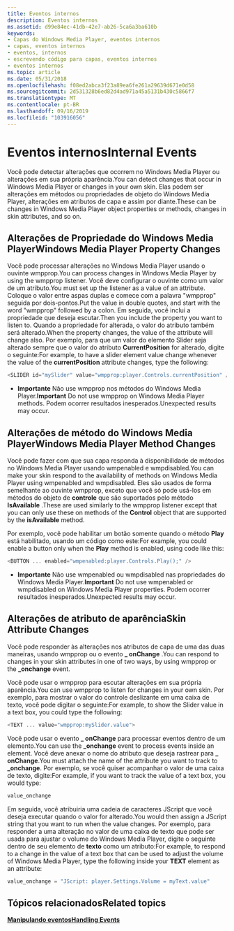```yaml
---
title: Eventos internos
description: Eventos internos
ms.assetid: d99e84ec-41db-42e7-ab26-5ca6a3ba610b
keywords:
- Capas do Windows Media Player, eventos internos
- capas, eventos internos
- eventos, internos
- escrevendo código para capas, eventos internos
- eventos internos
ms.topic: article
ms.date: 05/31/2018
ms.openlocfilehash: f08ed2abca3f23a89ea6fe261a29639d671e0d58
ms.sourcegitcommit: 2d531328b6ed82d4ad971a45a5131b430c5866f7
ms.translationtype: MT
ms.contentlocale: pt-BR
ms.lasthandoff: 09/16/2019
ms.locfileid: "103916056"
---
```

# <a name="internal-events"></a><span data-ttu-id="6973d-108">Eventos internos</span><span class="sxs-lookup"><span data-stu-id="6973d-108">Internal Events</span></span>

<span data-ttu-id="6973d-109">Você pode detectar alterações que ocorrem no Windows Media Player ou alterações em sua própria aparência.</span><span class="sxs-lookup"><span data-stu-id="6973d-109">You can detect changes that occur in Windows Media Player or changes in your own skin.</span></span> <span data-ttu-id="6973d-110">Elas podem ser alterações em métodos ou propriedades de objeto do Windows Media Player, alterações em atributos de capa e assim por diante.</span><span class="sxs-lookup"><span data-stu-id="6973d-110">These can be changes in Windows Media Player object properties or methods, changes in skin attributes, and so on.</span></span>

## <a name="windows-media-player-property-changes"></a><span data-ttu-id="6973d-111">Alterações de Propriedade do Windows Media Player</span><span class="sxs-lookup"><span data-stu-id="6973d-111">Windows Media Player Property Changes</span></span>

<span data-ttu-id="6973d-112">Você pode processar alterações no Windows Media Player usando o ouvinte wmpprop.</span><span class="sxs-lookup"><span data-stu-id="6973d-112">You can process changes in Windows Media Player by using the wmpprop listener.</span></span> <span data-ttu-id="6973d-113">Você deve configurar o ouvinte como um valor de um atributo.</span><span class="sxs-lookup"><span data-stu-id="6973d-113">You must set up the listener as a value of an attribute.</span></span> <span data-ttu-id="6973d-114">Coloque o valor entre aspas duplas e comece com a palavra "wmpprop" seguida por dois-pontos.</span><span class="sxs-lookup"><span data-stu-id="6973d-114">Put the value in double quotes, and start with the word "wmpprop" followed by a colon.</span></span> <span data-ttu-id="6973d-115">Em seguida, você inclui a propriedade que deseja escutar.</span><span class="sxs-lookup"><span data-stu-id="6973d-115">Then you include the property you want to listen to.</span></span> <span data-ttu-id="6973d-116">Quando a propriedade for alterada, o valor do atributo também será alterado.</span><span class="sxs-lookup"><span data-stu-id="6973d-116">When the property changes, the value of the attribute will change also.</span></span> <span data-ttu-id="6973d-117">Por exemplo, para que um valor do elemento Slider seja alterado sempre que o valor do atributo **CurrentPosition** for alterado, digite o seguinte:</span><span class="sxs-lookup"><span data-stu-id="6973d-117">For example, to have a slider element value change whenever the value of the **currentPosition** attribute changes, type the following:</span></span>


```C++
<SLIDER id="mySlider" value="wmpprop:player.Controls.currentPosition" />
```



-   <span data-ttu-id="6973d-118">**Importante** Não use wmpprop nos métodos do Windows Media Player.</span><span class="sxs-lookup"><span data-stu-id="6973d-118">**Important** Do not use wmpprop on Windows Media Player methods.</span></span> <span data-ttu-id="6973d-119">Podem ocorrer resultados inesperados.</span><span class="sxs-lookup"><span data-stu-id="6973d-119">Unexpected results may occur.</span></span>

## <a name="windows-media-player-method-changes"></a><span data-ttu-id="6973d-120">Alterações de método do Windows Media Player</span><span class="sxs-lookup"><span data-stu-id="6973d-120">Windows Media Player Method Changes</span></span>

<span data-ttu-id="6973d-121">Você pode fazer com que sua capa responda à disponibilidade de métodos no Windows Media Player usando wmpenabled e wmpdisabled.</span><span class="sxs-lookup"><span data-stu-id="6973d-121">You can make your skin respond to the availability of methods on Windows Media Player using wmpenabled and wmpdisabled.</span></span> <span data-ttu-id="6973d-122">Eles são usados de forma semelhante ao ouvinte wmpprop, exceto que você só pode usá-los em métodos do objeto de **controle** que são suportados pelo método **IsAvailable** .</span><span class="sxs-lookup"><span data-stu-id="6973d-122">These are used similarly to the wmpprop listener except that you can only use these on methods of the **Control** object that are supported by the **isAvailable** method.</span></span>

<span data-ttu-id="6973d-123">Por exemplo, você pode habilitar um botão somente quando o método **Play** está habilitado, usando um código como este:</span><span class="sxs-lookup"><span data-stu-id="6973d-123">For example, you could enable a button only when the **Play** method is enabled, using code like this:</span></span>


```C++
<BUTTON ... enabled="wmpenabled:player.Controls.Play();" />

```



-   <span data-ttu-id="6973d-124">**Importante** Não use wmpenabled ou wmpdisabled nas propriedades do Windows Media Player.</span><span class="sxs-lookup"><span data-stu-id="6973d-124">**Important** Do not use wmpenabled or wmpdisabled on Windows Media Player properties.</span></span> <span data-ttu-id="6973d-125">Podem ocorrer resultados inesperados.</span><span class="sxs-lookup"><span data-stu-id="6973d-125">Unexpected results may occur.</span></span>

## <a name="skin-attribute-changes"></a><span data-ttu-id="6973d-126">Alterações de atributo de aparência</span><span class="sxs-lookup"><span data-stu-id="6973d-126">Skin Attribute Changes</span></span>

<span data-ttu-id="6973d-127">Você pode responder às alterações nos atributos de capa de uma das duas maneiras, usando wmpprop ou o evento **\_ onChange** .</span><span class="sxs-lookup"><span data-stu-id="6973d-127">You can respond to changes in your skin attributes in one of two ways, by using wmpprop or the **\_onchange** event.</span></span>

<span data-ttu-id="6973d-128">Você pode usar o wmpprop para escutar alterações em sua própria aparência.</span><span class="sxs-lookup"><span data-stu-id="6973d-128">You can use wmpprop to listen for changes in your own skin.</span></span> <span data-ttu-id="6973d-129">Por exemplo, para mostrar o valor do controle deslizante em uma caixa de texto, você pode digitar o seguinte:</span><span class="sxs-lookup"><span data-stu-id="6973d-129">For example, to show the Slider value in a text box, you could type the following:</span></span>


```C++
<TEXT ... value="wmpprop:mySlider.value">

```



<span data-ttu-id="6973d-130">Você pode usar o evento **\_ onChange** para processar eventos dentro de um elemento.</span><span class="sxs-lookup"><span data-stu-id="6973d-130">You can use the **\_onchange** event to process events inside an element.</span></span> <span data-ttu-id="6973d-131">Você deve anexar o nome do atributo que deseja rastrear para **\_ onChange**.</span><span class="sxs-lookup"><span data-stu-id="6973d-131">You must attach the name of the attribute you want to track to **\_onchange**.</span></span> <span data-ttu-id="6973d-132">Por exemplo, se você quiser acompanhar o valor de uma caixa de texto, digite:</span><span class="sxs-lookup"><span data-stu-id="6973d-132">For example, if you want to track the value of a text box, you would type:</span></span>


```C++
value_onchange

```



<span data-ttu-id="6973d-133">Em seguida, você atribuiria uma cadeia de caracteres JScript que você deseja executar quando o valor for alterado.</span><span class="sxs-lookup"><span data-stu-id="6973d-133">You would then assign a JScript string that you want to run when the value changes.</span></span> <span data-ttu-id="6973d-134">Por exemplo, para responder a uma alteração no valor de uma caixa de texto que pode ser usada para ajustar o volume do Windows Media Player, digite o seguinte dentro de seu elemento de **texto** como um atributo:</span><span class="sxs-lookup"><span data-stu-id="6973d-134">For example, to respond to a change in the value of a text box that can be used to adjust the volume of Windows Media Player, type the following inside your **TEXT** element as an attribute:</span></span>


```C++
value_onchange = "JScript: player.Settings.Volume = myText.value"

```



## <a name="related-topics"></a><span data-ttu-id="6973d-135">Tópicos relacionados</span><span class="sxs-lookup"><span data-stu-id="6973d-135">Related topics</span></span>

<dl> <dt>

[<span data-ttu-id="6973d-136">**Manipulando eventos**</span><span class="sxs-lookup"><span data-stu-id="6973d-136">**Handling Events**</span></span>](handling-events.md)
</dt> </dl>

 

 




